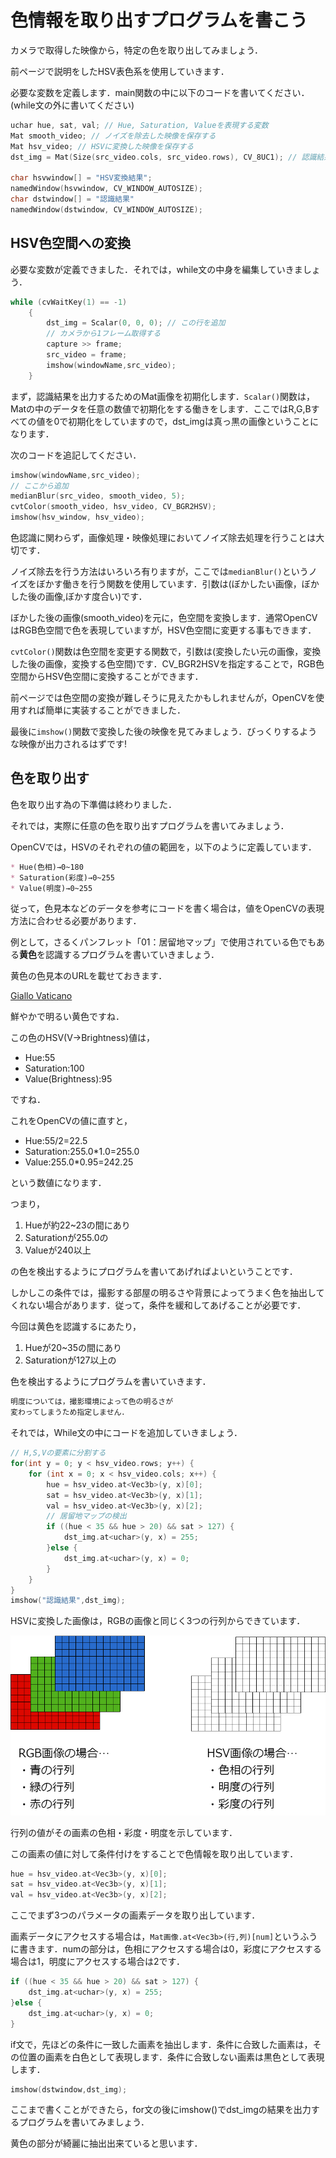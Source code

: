 # 色情報を取り出すプログラムを書こう

カメラで取得した映像から，特定の色を取り出してみましょう．

前ページで説明をしたHSV表色系を使用していきます．

必要な変数を定義します．main関数の中に以下のコードを書いてください．(while文の外に書いてください)

```C++
uchar hue, sat, val; // Hue, Saturation, Valueを表現する変数
Mat smooth_video; // ノイズを除去した映像を保存する
Mat hsv_video; // HSVに変換した映像を保存する
dst_img = Mat(Size(src_video.cols, src_video.rows), CV_8UC1); // 認識結果を表示する

char hsvwindow[] = "HSV変換結果";
namedWindow(hsvwindow, CV_WINDOW_AUTOSIZE);
char dstwindow[] = "認識結果"
namedWindow(dstwindow, CV_WINDOW_AUTOSIZE);
```

## HSV色空間への変換

必要な変数が定義できました．それでは，while文の中身を編集していきましょう．

```C++
while (cvWaitKey(1) == -1)
	{
		dst_img = Scalar(0, 0, 0); // この行を追加
		// カメラから1フレーム取得する
		capture >> frame;
		src_video = frame;
		imshow(windowName,src_video);
	}
```

まず，認識結果を出力するためのMat画像を初期化します．`Scalar()`関数は，Matの中のデータを任意の数値で初期化をする働きをします．ここではR,G,Bすべての値を0で初期化をしていますので，dst_imgは真っ黒の画像ということになります．

次のコードを追記してください．

```C++
imshow(windowName,src_video);
// ここから追加
medianBlur(src_video, smooth_video, 5);
cvtColor(smooth_video, hsv_video, CV_BGR2HSV);
imshow(hsv_window, hsv_video);
```

色認識に関わらず，画像処理・映像処理においてノイズ除去処理を行うことは大切です．

ノイズ除去を行う方法はいろいろ有りますが，ここでは`medianBlur()`というノイズをぼかす働きを行う関数を使用しています．引数は(ぼかしたい画像，ぼかした後の画像,ぼかす度合い)です．

ぼかした後の画像(smooth_video)を元に，色空間を変換します．通常OpenCVはRGB色空間で色を表現していますが，HSV色空間に変更する事もできます．

`cvtColor()`関数は色空間を変更する関数で，引数は(変換したい元の画像，変換した後の画像，変換する色空間)です．CV_BGR2HSVを指定することで，RGB色空間からHSV色空間に変換することができます．

前ページでは色空間の変換が難しそうに見えたかもしれませんが，OpenCVを使用すれば簡単に実装することができました．

最後に`imshow()`関数で変換した後の映像を見てみましょう．びっくりするような映像が出力されるはずです!

## 色を取り出す

色を取り出す為の下準備は終わりました．

それでは，実際に任意の色を取り出すプログラムを書いてみましょう．

OpenCVでは，HSVのそれぞれの値の範囲を，以下のように定義しています．
```md
* Hue(色相)→0~180
* Saturation(彩度)→0~255
* Value(明度)→0~255
```
従って，色見本などのデータを参考にコードを書く場合は，値をOpenCVの表現方法に合わせる必要があります．

例として，さるくパンフレット「01：居留地マップ」で使用されている色でもある**黄色**を認識するプログラムを書いていきましょう．

黄色の色見本のURLを載せておきます．

[Giallo Vaticano](http://www.color-sample.com/colors/3559/)

鮮やかで明るい黄色ですね．

この色のHSV(V→Brightness)値は，

* Hue:55
* Saturation:100
* Value(Brightness):95

ですね．

これをOpenCVの値に直すと，

* Hue:55/2=22.5
* Saturation:255.0*1.0=255.0
* Value:255.0*0.95=242.25

という数値になります．

つまり，

1. Hueが約22~23の間にあり
2. Saturationが255.0の
3. Valueが240以上

の色を検出するようにプログラムを書いてあげればよいということです．

しかしこの条件では，撮影する部屋の明るさや背景によってうまく色を抽出してくれない場合があります．従って，条件を緩和してあげることが必要です．

今回は黄色を認識するにあたり，

1. Hueが20~35の間にあり
2. Saturationが127以上の

色を検出するようにプログラムを書いていきます．

```txt
明度については，撮影環境によって色の明るさが
変わってしまうため指定しません．
```

それでは，While文の中にコードを追加していきましょう．


```C++
// H,S,Vの要素に分割する
for(int y = 0; y < hsv_video.rows; y++) {
	for (int x = 0; x < hsv_video.cols; x++) {
		hue = hsv_video.at<Vec3b>(y, x)[0];
		sat = hsv_video.at<Vec3b>(y, x)[1];
		val = hsv_video.at<Vec3b>(y, x)[2];
		// 居留地マップの検出
		if ((hue < 35 && hue > 20) && sat > 127) {
		    dst_img.at<uchar>(y, x) = 255;
		}else {
			dst_img.at<uchar>(y, x) = 0;
		}
	}
}
imshow("認識結果",dst_img);
```

HSVに変換した画像は，RGBの画像と同じく3つの行列からできています．

![](/img/RGB2HSV.png)

行列の値がその画素の色相・彩度・明度を示しています．

この画素の値に対して条件付けをすることで色情報を取り出しています．

```C++
hue = hsv_video.at<Vec3b>(y, x)[0];
sat = hsv_video.at<Vec3b>(y, x)[1];
val = hsv_video.at<Vec3b>(y, x)[2];
```

ここでまず3つのパラメータの画素データを取り出しています．

画素データにアクセスする場合は，`Mat画像.at<Vec3b>(行,列)[num]`というふうに書きます．numの部分は，色相にアクセスする場合は0，彩度にアクセスする場合は1，明度にアクセスする場合は2です．

```C++
if ((hue < 35 && hue > 20) && sat > 127) {
    dst_img.at<uchar>(y, x) = 255;
}else {
	dst_img.at<uchar>(y, x) = 0;
}
```

if文で，先ほどの条件に一致した画素を抽出します．条件に合致した画素は，その位置の画素を白色として表現します．条件に合致しない画素は黒色として表現します．

```C++
imshow(dstwindow,dst_img);
```

ここまで書くことができたら，for文の後にimshow()でdst_imgの結果を出力するプログラムを書いてみましょう．

黄色の部分が綺麗に抽出出来ていると思います．
